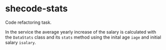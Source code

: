 # shecode-stats

Code refactoring task.

In the service the average yearly increase of the salary is calculated with the `DataStats` class and its `stats` method using the inital age `iage` and initial salary `isalary`. 
